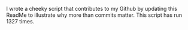 I wrote a cheeky script that contributes to my Github by updating this ReadMe to illustrate why more than commits matter. This script has run 1327 times.